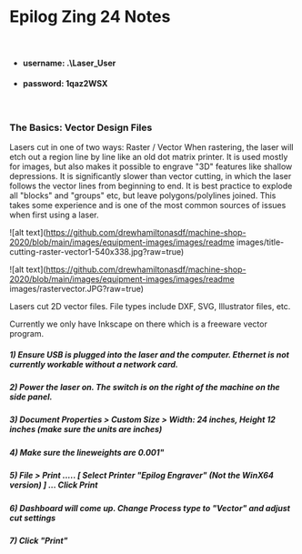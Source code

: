 # Epilog Zing 24 Notes

&nbsp;
&nbsp;

* #### username:     .\Laser_User
* #### password:     1qaz2WSX

&nbsp;
&nbsp;

### The Basics: Vector Design Files

Lasers cut in one of two ways: Raster / Vector
When rastering, the laser will etch out a region line by line like an old dot matrix printer. It is used mostly for images, but also makes it possible to engrave "3D" features like shallow depressions. It is significantly slower than vector cutting, in which the laser follows the vector lines from beginning to end. It is best practice to explode all "blocks" and "groups" etc, but leave polygons/polylines joined. This takes some experience and is one of the most common sources of issues when first using a laser.

![alt text](https://github.com/drewhamiltonasdf/machine-shop-2020/blob/main/images/equipment-images/images/readme images/title-cutting-raster-vector1-540x338.jpg?raw=true) 

![alt text](https://github.com/drewhamiltonasdf/machine-shop-2020/blob/main/images/equipment-images/images/readme images/rastervector.JPG?raw=true) 

Lasers cut 2D vector files. File types include DXF, SVG, Illustrator files, etc. 

Currently we only have Inkscape on there which is a freeware vector program.




##### 1) Ensure USB is plugged into the laser and the computer. Ethernet is not currently workable without a network card.
##### 2) Power the laser on. The switch is on the right of the machine on the side panel.
##### 3) Document Properties > Custom Size > Width: 24 inches, Height 12 inches    (make sure the units are inches)
##### 4) Make sure the lineweights are 0.001"
##### 5) File > Print .....     [ Select Printer "Epilog Engraver" (Not the WinX64 version) ]  ... Click Print
##### 6) Dashboard will come up. Change Process type to "Vector" and adjust cut settings
##### 7) Click "Print"
